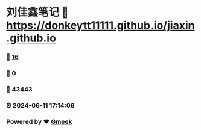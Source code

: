# 刘佳鑫笔记 :link: https://donkeytt11111.github.io/jiaxin.github.io 
### :page_facing_up: [16](https://donkeytt11111.github.io/jiaxin.github.io/tag.html) 
### :speech_balloon: 0 
### :hibiscus: 43443 
### :alarm_clock: 2024-06-11 17:14:06 
### Powered by :heart: [Gmeek](https://github.com/Meekdai/Gmeek)
